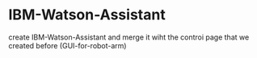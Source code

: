 # IBM-Watson-Assistant
create IBM-Watson-Assistant  ​and merge it wiht the controi page that we created before (GUI-for-robot-arm) 
